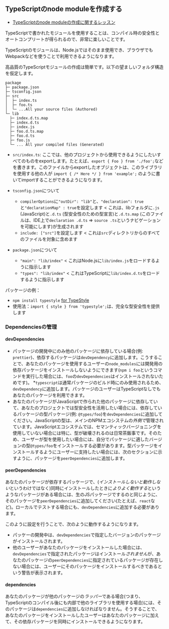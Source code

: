 ## TypeScriptのnode moduleを作成する

* [TypeScriptのnode moduleの作成に関するレッスン](https://egghead.io/lessons/typescript-create-high-quality-npm-packages-using-typescript)

TypeScriptで書かれたモジュールを使用することは、コンパイル時の安全性とオートコンプリートが得られるので、非常に楽しいことです。

TypeScriptのモジュールは、Node.jsではそのまま使用でき、ブラウザでもWebpackなどを使うことで利用できるようになります。

高品質のTypeScriptモジュールの作成は簡単です。以下の望ましいフォルダ構造を仮定します。

```text
package
├─ package.json
├─ tsconfig.json
├─ src
│  ├─ index.ts
│  ├─ foo.ts
│  └─ ...All your source files (Authored)
└─ lib
  ├─ index.d.ts.map
  ├─ index.d.ts
  ├─ index.js
  ├─ foo.d.ts.map
  ├─ foo.d.ts
  ├─ foo.js
  └─ ... All your compiled files (Generated)
```

* `src/index.ts`: ここでは、他のプロジェクトから使用できるようにしたいすべてのものをexportします。たとえば、`export { Foo } from './foo';`などを書きます。このファイルからexportしたオブジェクトは、このライブラリを使用する他の人が `import { /* Here */ } from 'example';` のように書いてimportすることができるようになります。

* `tsconfig.json`について
  * `compilerOptions`に`"outDir": "lib"`と、`"declaration": true`と`"declarationMap" : true`を設定します < これは、libフォルダに`.js` (JavaScript)と`.d.ts` (型安全性のための型宣言)と`.d.ts.map` (このファイルは、IDE上で`declaration .d.ts` => `source .ts`というナビゲーションを可能にします)が生成されます
  * `include: ["src"]`を設定します < これは`src`ディレクトリからのすべてのファイルを対象に含めます

* `package.json`について
  * `"main": "lib/index"` < これはNode.jsに`lib/index.js`をロードするように指示します
  * `"types": "lib/index"` < これはTypeScriptに`lib/index.d.ts`をロードするように指示します


パッケージの例：
* `npm install typestyle` [for TypeStyle](https://www.npmjs.com/package/typestyle)
* 使用法：`import { style } from 'typestyle';`は、完全な型安全性を提供します

### Dependenciesの管理

#### devDependencies

* パッケージの開発中にのみ他のパッケージに依存している場合(例: `prettier`)、依存するパッケージは`devDependency`に追加します。こうすることで、あなたのパッケージを使用するユーザーの`node_modules`には開発用の依存パッケージをインストールしないようにできます(`npm i foo`というコマンドを実行した場合には、`foo`の`devDependencies`はインストールされないためです)。
*`typescript`は通常パッケージのビルド時にのみ使用されるため、`devDependency`に追加します。パッケージのユーザーはTypeScriptなしでもあなたのパッケージを利用できます。
* あなたのパッケージがJavaScriptで作られた他のパッケージに依存していて、あなたのプロジェクトでは型安全性を活用したい場合には、依存しているパッケージの型パッケージ(例: `@types/foo`)を`devDependencies`に追加してください。JavaScriptの型は、メインのNPMエコシステムの*外側で*管理されています。JavaScriptエコシステムでは、セマンティックバージョニングを使用していない場合には特に、型が破壊されるのは日常茶飯事です。そのため、ユーザーが型を使用したい場合には、自分でパッケージに適したバージョンの型`@types/foo`をインストールする必要があります。型パッケージをインストールするようにユーザーに支持したい場合には、次のセクションに示すように、パッケージを`peerDependencies`に追加します。

#### peerDependencies

あなたのパッケージが依存するパッケージで、(*インストールしないと動作しない*というわけではなく)同時にインストールしたときに*よりよく動作する*というようなパッケージがある場合には、生のJSパッケージでするのと同じように、そのパッケージを`peerDependencies`に追加してください(たとえば、`react`など)。ローカルでテストする場合にも、`devDependencies`に追加する必要があります。

このように設定を行うことで、次のように動作するようになります。
* パッケーの開発中は、`devDependencies`で指定したバージョンのパッケージがインストールされます。
* 他のユーザーがあなたのパッケージをインストールした場合には、`devDependencies`で指定されたパッケージはインストール*されません*が、あなたのパッケージの`peerDependencies`に指定されているパッケージが存在しない場合には、ユーザーにそのパッケージをインストールするべきであるという警告が表示されます。

#### dependencies

あなたのパッケージが他のパッケージの*ラッパー*である場合(つまり、TypeScriptのコンパイル後にも内部で他のライブラリを使用する場合)には、そのパッケージは`dependencies`に追加しなければなりません。そうすることで、あなたのパッケージをインストールしたユーザーはあなたのパッケージに加えて、その依存パッケージを同時にインストールできるようになります。
